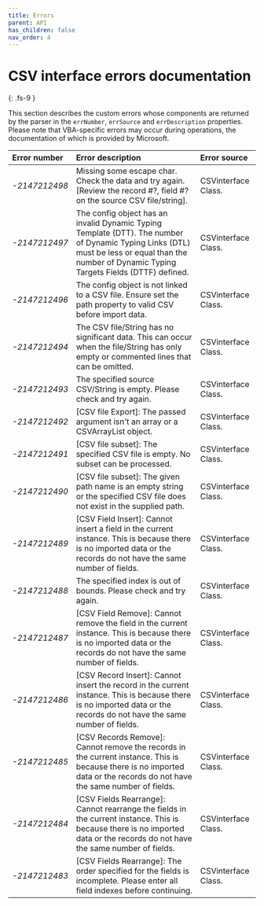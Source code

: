 ```yaml
---
title: Errors
parent: API
has_children: false
nav_order: 4
---
```


# CSV interface errors documentation
{: .fs-9 }

This section describes the custom errors whose components are returned by the parser in the `errNumber`, `errSource` and `errDescription` properties. Please note that VBA-specific errors may occur during operations, the documentation of which is provided by Microsoft.

<table>
<thead>
<tr>
<th style="text-align: left;">Error number</th>
<th style="text-align: left;">Error description</th>
<th style="text-align: left;">Error source</th>
</tr>
</thead>
<tbody>
<tr>
<td style="text-align: left;"><em>-2147212498</em></td>
<td style="text-align: left;">Missing some escape char. Check the data and try again. [Review the record #?, field #? on the source CSV file/string].</td>
<td style="text-align: left;">CSVinterface Class.</td>
</tr>
<tr>
<td style="text-align: left;"><em>-2147212497</em></td>
<td style="text-align: left;">The config object has an invalid Dynamic Typing Template (DTT). The number of Dynamic Typing Links (DTL) must be less or equal than the number of Dynamic Typing Targets Fields (DTTF) defined.</td>
<td style="text-align: left;">CSVinterface Class.</td>
</tr>
<tr>
<td style="text-align: left;"><em>-2147212496</em></td>
<td style="text-align: left;">The config object is not linked to a CSV file. Ensure set the path property to valid CSV before import data.</td>
<td style="text-align: left;">CSVinterface Class.</td>
</tr>
<tr>
<td style="text-align: left;"><em>-2147212494</em></td>
<td style="text-align: left;">The CSV file/String has no significant data. This can occur when the file/String has only empty or commented lines that can be omitted.</td>
<td style="text-align: left;">CSVinterface Class.</td>
</tr>
<tr>
<td style="text-align: left;"><em>-2147212493</em></td>
<td style="text-align: left;">The specified source CSV/String is empty. Please check and try again.</td>
<td style="text-align: left;">CSVinterface Class.</td>
</tr>
<tr>
<td style="text-align: left;"><em>-2147212492</em></td>
<td style="text-align: left;">[CSV file Export]: The passed argument isn't an array or a CSVArrayList object.</td>
<td style="text-align: left;">CSVinterface Class.</td>
</tr>
<tr>
<td style="text-align: left;"><em>-2147212491</em></td>
<td style="text-align: left;">[CSV file subset]: The specified CSV file is empty. No subset can be processed.</td>
<td style="text-align: left;">CSVinterface Class.</td>
</tr>
<tr>
<td style="text-align: left;"><em>-2147212490</em></td>
<td style="text-align: left;">[CSV file subset]: The given path name is an empty string or the specified CSV file does not exist in the supplied path.</td>
<td style="text-align: left;">CSVinterface Class.</td>
</tr>
<tr>
<td style="text-align: left;"><em>-2147212489</em></td>
<td style="text-align: left;">[CSV Field Insert]: Cannot insert a field in the current instance. This is because there is no imported data or the records do not have the same number of fields.</td>
<td style="text-align: left;">CSVinterface Class.</td>
</tr>
<tr>
<td style="text-align: left;"><em>-2147212488</em></td>
<td style="text-align: left;">The specified index is out of bounds. Please check and try again.</td>
<td style="text-align: left;">CSVinterface Class.</td>
</tr>
<tr>
<td style="text-align: left;"><em>-2147212487</em></td>
<td style="text-align: left;">[CSV Field Remove]: Cannot remove the field in the current instance. This is because there is no imported data or the records do not have the same number of fields.</td>
<td style="text-align: left;">CSVinterface Class.</td>
</tr>
<td style="text-align: left;"><em>-2147212486</em></td>
<td style="text-align: left;">[CSV Record Insert]: Cannot insert the record in the current instance. This is because there is no imported data or the records do not have the same number of fields.</td>
<td style="text-align: left;">CSVinterface Class.</td>
</tr>
<tr>
<td style="text-align: left;"><em>-2147212485</em></td>
<td style="text-align: left;">[CSV Records Remove]: Cannot remove the records in the current instance. This is because there is no imported data or the records do not have the same number of fields.</td>
<td style="text-align: left;">CSVinterface Class.</td>
</tr>
<tr>
<td style="text-align: left;"><em>-2147212484</em></td>
<td style="text-align: left;">[CSV Fields Rearrange]: Cannot rearrange the fields in the current instance. This is because there is no imported data or the records do not have the same number of fields.</td>
<td style="text-align: left;">CSVinterface Class.</td>
</tr>
<tr>
<td style="text-align: left;"><em>-2147212483</em></td>
<td style="text-align: left;">[CSV Fields Rearrange]: The order specified for the fields is incomplete. Please enter all field indexes before continuing.</td>
<td style="text-align: left;">CSVinterface Class.</td>
</tr>
</tbody>
</table>